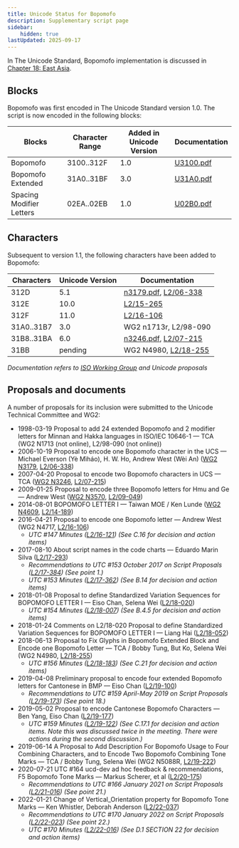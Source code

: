 ```yaml
---
title: Unicode Status for Bopomofo
description: Supplementary script page
sidebar:
    hidden: true
lastUpdated: 2025-09-17
---
```


In The Unicode Standard, Bopomofo implementation is discussed in [Chapter 18: East Asia](https://www.unicode.org/versions/latest/core-spec/chapter-18/#G22467).

## Blocks

Bopomofo was first encoded in The Unicode Standard version 1.0. The script is now encoded in the following blocks:

| Blocks | Character Range | Added in Unicode Version | Documentation |
| ------ | --------------- | ------------------------ | ------------- |
| Bopomofo  |  3100..312F  |  1.0  |  [U3100.pdf](http://www.unicode.org/charts/PDF/U3100.pdf)  |
| Bopomofo Extended  |  31A0..31BF  |  3.0  |  [U31A0.pdf](http://www.unicode.org/charts/PDF/U31A0.pdf)  |
| Spacing Modifier Letters | 02EA..02EB | 1.0 | [U02B0.pdf](http://www.unicode.org/charts/PDF/U02B0.pdf) |

## Characters

Subsequent to version 1.1, the following characters have been added to Bopomofo:

| Characters | Unicode Version | Documentation |
| ---------- | --------------- | ------------- |
| 312D  |  5.1  |  [n3179.pdf](https://www.unicode.org/wg2/docs/n3179.pdf), [L2/06-338](http://www.unicode.org/cgi-bin/GetMatchingDocs.pl?L2/06-338)  |
| 312E  |  10.0  |  [L2/15-265](http://www.unicode.org/L2/L2015/15265-n4701-wg2-rec.pdf)  |
| 312F  |  11.0  |  [L2/16-106](http://www.unicode.org/cgi-bin/GetMatchingDocs.pl?L2/16-106)  |
| 31A0..31B7  |  3.0  |  WG2 n1713r, L2/98-090  |
| 31B8..31BA  |  6.0  |  [n3246.pdf](https://www.unicode.org/wg2/docs/n3246.pdf), [L2/07-215](http://www.unicode.org/cgi-bin/GetMatchingDocs.pl?L2/07-215)  |
| 31BB  |  pending  |  WG2 N4980, [L2/18-255](http://www.unicode.org/cgi-bin/GetMatchingDocs.pl?L2/18-255)  |

_Documentation refers to [ISO Working Group](https://www.unicode.org/wg2/) and Unicode proposals_

## Proposals and documents

A number of proposals for its inclusion were submitted to the Unicode Technical Committee and WG2:
- 1998-03-19 Proposal to add 24 extended Bopomofo and 2 modifier letters for Minnan and Hakka languages in ISO/IEC 10646-1 — TCA (WG2 N1713 (not online), L2/98-090 (not online))
- 2006-10-19 Proposal to encode one Bopomofo character in the UCS — Michael Everson (Yè Mìháo), H. W. Ho, Andrew West (Wèi An) ([WG2 N3179](https://www.unicode.org/wg2/docs/n3179.pdf), [L2/06-338](http://www.unicode.org/cgi-bin/GetMatchingDocs.pl?L2/06-338))     
- 2007-04-20 Proposal to encode two Bopomofo characters in UCS — TCA ([WG2 N3246](https://www.unicode.org/wg2/docs/n3246.pdf), [L2/07-215](http://www.unicode.org/cgi-bin/GetMatchingDocs.pl?L2/07-215))
- 2009-01-25 Proposal to encode three Bopomofo letters for Hmu and Ge — Andrew West ([WG2 N3570](https://www.unicode.org/wg2/docs/n3570.pdf), [L2/09-049](http://www.unicode.org/cgi-bin/GetMatchingDocs.pl?L2/09-049))
- 2014-08-01 BOPOMOFO LETTER I — Taiwan MOE / Ken Lunde ([WG2 N4609](https://www.unicode.org/wg2/docs/n4609.pdf), [L2/14-189](http://www.unicode.org/cgi-bin/GetMatchingDocs.pl?L2/14-189))
- 2016-04-21 Proposal to encode one Bopomofo letter — Andrew West (WG2 N4717, [L2/16-106](http://www.unicode.org/cgi-bin/GetMatchingDocs.pl?L2/16-106))
  - _UTC #147 Minutes ([L2/16-121](http://www.unicode.org/cgi-bin/GetMatchingDocs.pl?L2/16-121)) (See C.16 for decision and action items)_
- 2017-08-10 About script names in the code charts — Eduardo Marin Silva ([L2/17-293](http://www.unicode.org/cgi-bin/GetMatchingDocs.pl?L2/17-293))
  - _Recommendations to UTC #153 October 2017 on Script Proposals ([L2/17-384](http://www.unicode.org/L2/L2017/17384-script-ad-hoc-recs.pdf)) (See point 1.)_
  - _UTC #153 Minutes ([L2/17-362](http://www.unicode.org/L2/L2017/17362.htm)) (See B.14 for decision and action items)_
- 2018-01-08 Proposal to define Standardized Variation Sequences for BOPOMOFO LETTER I — Eiso Chan, Selena Wei ([L2/18-020](http://www.unicode.org/cgi-bin/GetMatchingDocs.pl?L2/18-020))
  - _UTC #154 Minutes ([L2/18-007](https://www.unicode.org/L2/L2018/18007.htm)) (See B.4.5 for decision and action items)_
- 2018-01-24 Comments on L2/18-020 Proposal to define Standardized Variation Sequences for BOPOMOFO LETTER I — Liang Hai ([L2/18-052](http://www.unicode.org/cgi-bin/GetMatchingDocs.pl?L2/18-052))
- 2018-06-13 Proposal to Fix Glyphs in Bopomofo Extended Block and Encode one Bopomofo Letter — TCA / Bobby Tung, But Ko, Selena Wei (WG2 N4980, [L2/18-255](http://www.unicode.org/cgi-bin/GetMatchingDocs.pl?L2/18-255))
  - _UTC #156 Minutes ([L2/18-183](http://www.unicode.org/L2/L2018/18183.htm)) (See C.21 for decision and action items)_
- 2019-04-08 Preliminary proposal to encode four extended Bopomofo letters for Cantonese in BMP — Eiso Chan ([L2/19-100](http://www.unicode.org/cgi-bin/GetMatchingDocs.pl?L2/19-100))
  - _Recommendations to UTC #159 April-May 2019 on Script Proposals ([L2/19-173](http://www.unicode.org/L2/L2019/19173-script-adhoc-recs.pdf)) (See point 18.)_
- 2019-05-02 Proposal to encode Cantonese Bopomofo Characters — Ben Yang, Eiso Chan ([L2/19-177](http://www.unicode.org/cgi-bin/GetMatchingDocs.pl?L2/19-177))
  - _UTC #159 Minutes ([L2/19-122](http://www.unicode.org/L2/L2019/19122.htm)) (See C.17.1 for decision and action items. Note this was discussed twice in the meeting. There were actions during the second discussion.)_
- 2019-06-14 A Proposal to Add Description For Bopomofo Usage to Four Combining Characters, and to Encode Two Bopomofo Combining Tone Marks — TCA / Bobby Tung, Selena Wei (WG2 N5088R, [L2/19-222](http://www.unicode.org/cgi-bin/GetMatchingDocs.pl?L2/19-222))
- 2020-07-21 UTC #164 ucd-dev ad hoc feedback &amp; recommendations, F5 Bopomofo Tone Marks — Markus Scherer, et al ([L2/20-175](http://www.unicode.org/cgi-bin/GetMatchingDocs.pl?L2/20-175))
  - _Recommendations to UTC #166 January 2021 on Script Proposals ([L2/21-016](https://www.unicode.org/L2/L2021/21016r-script-adhoc-rept.pdf)) (See point 21.)_
- 2022-01-21 Change of Vertical_Orientation property for Bopomofo Tone Marks — Ken Whistler, Deborah Anderson ([L2/22-037](http://www.unicode.org/cgi-bin/GetMatchingDocs.pl?L2/22-037))
  - _Recommendations to UTC #170 January 2022 on Script Proposals ([L2/22-023](http://www.unicode.org/L2/L2022/22023-script-adhoc-rept.pdf)) (See point 22.)_
  - _UTC #170 Minutes ([L2/22-016](https://www.unicode.org/L2/L2022/22016.htm)) (See D.1 SECTION 22 for decision and action items)_
